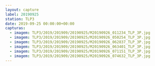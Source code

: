 ```yaml
---
layout: capture
label: 20190925
station: TLP3
date: 2019-09-25 00:00:00+00:00
capturas:
  - imagem: TLP3/2019/201909/20190925/M20190926_011234_TLP_3P.jpg
  - imagem: TLP3/2019/201909/20190925/M20190926_050254_TLP_3P.jpg
  - imagem: TLP3/2019/201909/20190925/M20190926_062837_TLP_3P.jpg
  - imagem: TLP3/2019/201909/20190925/M20190926_063401_TLP_3P.jpg
  - imagem: TLP3/2019/201909/20190925/M20190926_071151_TLP_3P.jpg
  - imagem: TLP3/2019/201909/20190925/M20190926_074632_TLP_3P.jpg
---
```


